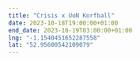```yaml
---
title: "Crisis x UoN Korfball"
date: 2023-10-18T19:00:00+01:00
end_date: 2023-10-19T03:00:00+01:00
lng: "-1.1540451652287558"
lat: "52.95600542109079"
---
```

